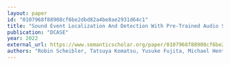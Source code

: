 ```yaml
---
layout: paper
id: "0107968f88908cf6be2dbd82a4be8ae2931d64c1"
title: "Sound Event Localization And Detection With Pre-Trained Audio Spectrogram Transformer And Multichannel Seperation Network"
publication: "DCASE"
year: 2022
external_url: https://www.semanticscholar.org/paper/0107968f88908cf6be2dbd82a4be8ae2931d64c1
authors: "Robin Scheibler, Tatsuya Komatsu, Yusuke Fujita, Michael Hentschel"
---
```

